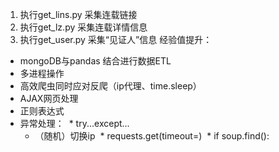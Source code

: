 1. 执行get_lins.py 采集连载链接
2. 执行get_lz.py 采集连载详情信息
3. 执行get_user.py 采集“见证人”信息
经验值提升：
* mongoDB与pandas 结合进行数据ETL
* 多进程操作
* 高效爬虫同时应对反爬（ip代理、time.sleep）
* AJAX网页处理
* 正则表达式
* 异常处理：
  * try...except...
  * （随机）切换ip
  * requests.get(timeout=)
  * if soup.find():
  
